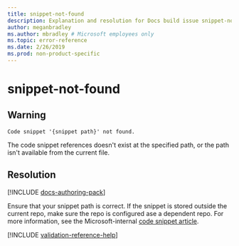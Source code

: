 ```yaml
---
title: snippet-not-found
description: Explanation and resolution for Docs build issue snippet-not-found
author: meganbradley
ms.author: mbradley # Microsoft employees only
ms.topic: error-reference
ms.date: 2/26/2019
ms.prod: non-product-specific
---
```

# snippet-not-found

## Warning

`Code snippet '{snippet path}' not found.`

The code snippet references doesn't exist at the specified path, or the path isn't available from the current file.

## Resolution

[!INCLUDE [docs-authoring-pack](includes/docs-authoring-pack.md)]

Ensure that your snippet path is correct. If the snippet is stored outside the current repo, make sure the repo is configured ase a dependent repo. For more information, see the Microsoft-internal [code snippet article](https://review.learn.microsoft.com/en-us/help/contribute/code-in-docs?branch=main).

<!--make sure to add this file to your includes folder and verify the path-->
[!INCLUDE [validation-reference-help](includes/validation-reference-help.md)]
